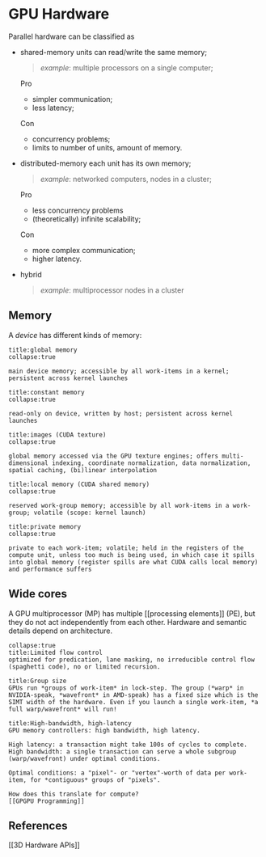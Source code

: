 # GPU Hardware
Parallel hardware can be classified as

- shared-memory
  units can read/write the same memory;

  > *example*: multiple processors on a single computer;

  Pro

  - simpler communication;
  - less latency;

  Con

  - concurrency problems;
  - limits to number of units, amount of memory.
- distributed-memory
  each unit has its own memory;

  > *example*: networked computers, nodes in a cluster;

  Pro

  - less concurrency problems
  - (theoretically) infinite scalability;

  Con

  - more complex communication;
  - higher latency.
- hybrid
  > *example*: multiprocessor nodes in a cluster
## Memory
A *device* has different kinds of memory:

```ad-def
title:global memory
collapse:true

main device memory; accessible by all work-items in a kernel; persistent across kernel launches
```

```ad-def
title:constant memory
collapse:true

read-only on device, written by host; persistent across kernel launches
```

```ad-def
title:images (CUDA texture)
collapse:true

global memory accessed via the GPU texture engines; offers multi-dimensional indexing, coordinate normalization, data normalization, spatial caching, (bi)linear interpolation
```

```ad-def
title:local memory (CUDA shared memory)
collapse:true

reserved work-group memory; accessible by all work-items in a work-group; volatile (scope: kernel launch)

```

```ad-def
title:private memory
collapse:true

private to each work-item; volatile; held in the registers of the compute unit, unless too much is being used, in which case it spills into global memory (register spills are what CUDA calls local memory) and performance suffers
```
## Wide cores
A GPU multiprocessor (MP) has multiple [[processing elements]] (PE), but they do not act independently from each other. Hardware and semantic details depend on architecture.

```ad-attention
collapse:true
title:Limited flow control
optimized for predication, lane masking, no irreducible control flow (spaghetti code), no or limited recursion.
```

```ad-note
title:Group size
GPUs run *groups of work-item* in lock-step. The group (*warp* in NVIDIA-speak, *wavefront* in AMD-speak) has a fixed size which is the SIMT width of the hardware. Even if you launch a single work-item, *a full warp/wavefront* will run!
```

```ad-note
title:High-bandwidth, high-latency
GPU memory controllers: high bandwidth, high latency.

High latency: a transaction might take 100s of cycles to complete.
High bandwidth: a single transaction can serve a whole subgroup (warp/wavefront) under optimal conditions.

Optimal conditions: a "pixel"- or "vertex"-worth of data per work-item, for *contiguous* groups of "pixels".

How does this translate for compute?
[[GPGPU Programming]]
```
## References
[[3D Hardware APIs]]
